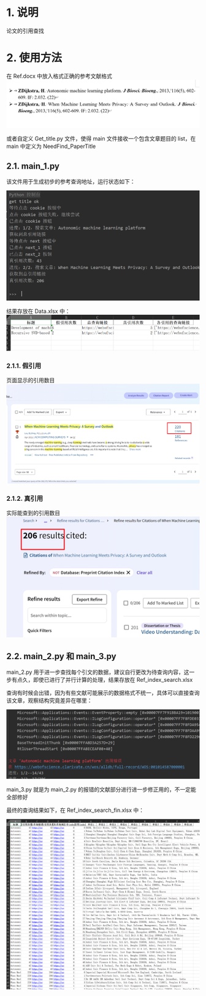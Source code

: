 # 1. 说明

论文的引用查找

# 2. 使用方法

在 Ref.docx 中放入格式正确的参考文献格式
![1](README_fig/1.jpg)

或者自定义 Get_title.py 文件，使得 main 文件接收一个包含文章题目的 list，在 main 中定义为 NeedFind_PaperTitle

## 2.1. main_1.py

该文件用于生成初步的参考查询地址，运行状态如下：

![1](README_fig/5.jpg)

结果存放在 Data.xlsx 中：
![1](README_fig/2.jpg)

### 2.1.1. 假引用

页面显示的引用数目
![1](README_fig/3.jpg)

### 2.1.2. 真引用

实际能查到的引用数目
![1](README_fig/4.jpg)

## 2.2. main_2.py 和 main_3.py

main_2.py 用于进一步查找每个引文的数据，建议自行更改为待查询内容，这一步有点久，即使已进行了并行计算的处理，结果存放在 Ref_index_search.xlsx

查询有时候会出错，因为有些文献可能展示的数据格式不统一，具体可以直接查询该文章，观察结构究竟差异在哪里：

![1](README_fig/6.jpg)

main_3.py 就是为 main_2.py 的报错的文献部分进行进一步修正用的，不一定能全部修好

最终的查询结果如下，在 Ref_index_search_fin.xlsx 中：

![1](README_fig/7.jpg)
